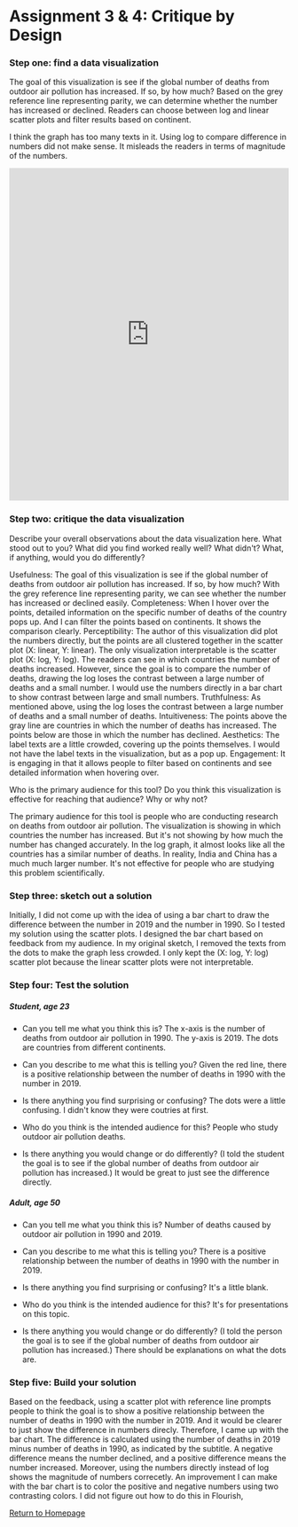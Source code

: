 # Assignment 3 & 4: Critique by Design

### Step one: find a data visualization

The goal of this visualization is see if the global number of deaths from outdoor air pollution has increased. If so, by how much? Based on the grey reference line representing parity, we can determine whether the number has increased or declined. Readers can choose between log and linear scatter plots and filter results based on continent.

I think the graph has too many texts in it. Using log to compare difference in numbers did not make sense. It misleads the readers in terms of magnitude of the numbers.

<iframe src="https://ourworldindata.org/grapher/outdoor-pollution-deaths-1990-2017" loading="lazy" style="width: 100%; height: 600px; border: 0px none;"></iframe>

### Step two: critique the data visualization

Describe your overall observations about the data visualization here.  What stood out to you?  What did you find worked really well?  What didn't?  What, if anything, would you do differently?   

Usefulness: The goal of this visualization is see if the global number of deaths from outdoor air pollution has increased. If so, by how much? With the grey reference line representing parity, we can see whether the number has increased or declined easily. 
Completeness: When I hover over the points, detailed information on the specific number of deaths of the country pops up. And I can filter the points based on continents. It shows the comparison clearly.
Perceptibility: The author of this visualization did plot the numbers directly, but the points are all clustered together in the scatter plot (X: linear, Y: linear). The only visualization interpretable is the scatter plot (X: log, Y: log). The readers can see in which countries the number of deaths increased. However, since the goal is to compare the number of deaths, drawing the log loses the contrast between a large number of deaths and a small number. I would use the numbers directly in a bar chart to show contrast between large and small numbers.
Truthfulness: As mentioned above, using the log loses the contrast between a large number of deaths and a small number of deaths. 
Intuitiveness: The points above the gray line are countries in which the number of deaths has increased. The points below are those in which the number has declined. 
Aesthetics: The label texts are a little crowded, covering up the points themselves. I would not have the label texts in the visualization, but as a pop up.
Engagement: It is engaging in that it allows people to filter based on continents and see detailed information when hovering over. 

Who is the primary audience for this tool?  Do you think this visualization is effective for reaching that audience?  Why or why not?

The primary audience for this tool is people who are conducting research on deaths from outdoor air pollution. The visualization is showing in which countries the number has increased. But it's not showing by how much the number has changed accurately. In the log graph, it almost looks like all the countries has a similar number of deaths. In reality, India and China has a much much larger number. It's not effective for people who are studying this problem scientifically.

### Step three: sketch out a solution

Initially, I did not come up with the idea of using a bar chart to draw the difference between the number in 2019 and the number in 1990. So I tested my solution using the scatter plots. I designed the bar chart based on feedback from my audience. In my original sketch, I removed the texts from the dots to make the graph less crowded. I only kept the (X: log, Y: log) scatter plot because the linear scatter plots were not interpretable. 

<div class="flourish-embed flourish-scatter" data-src="visualisation/11194073"><script src="https://public.flourish.studio/resources/embed.js"></script></div>

### Step four: Test the solution

##### Student, age 23
- Can you tell me what you think this is?
The x-axis is the number of deaths from outdoor air pollution in 1990. The y-axis is 2019. The dots are countries from different continents.

- Can you describe to me what this is telling you?
Given the red line, there is a positive relationship between the number of deaths in 1990 with the number in 2019.

- Is there anything you find surprising or confusing?
The dots were a little confusing. I didn't know they were coutries at first.

- Who do you think is the intended audience for this?
People who study outdoor air pollution deaths.

- Is there anything you would change or do differently?
(I told the student the goal is to see if the global number of deaths from outdoor air pollution has increased.) It would be great to just see the difference directly.

##### Adult, age 50
- Can you tell me what you think this is?
Number of deaths caused by outdoor air pollution in 1990 and 2019.

- Can you describe to me what this is telling you?
There is a positive relationship between the number of deaths in 1990 with the number in 2019.

- Is there anything you find surprising or confusing?
It's a little blank. 

- Who do you think is the intended audience for this?
It's for presentations on this topic. 

- Is there anything you would change or do differently?
(I told the person the goal is to see if the global number of deaths from outdoor air pollution has increased.) There should be explanations on what the dots are.

### Step five: Build your solution

Based on the feedback, using a scatter plot with reference line prompts people to think the goal is to show a positive relationship between the number of deaths in 1990 with the number in 2019. And it would be clearer to just show the difference in numbers direcly. Therefore, I came up with the bar chart. The difference is calculated using the number of deaths in 2019 minus number of deaths in 1990, as indicated by the subtitle. A negative difference means the number declined, and a positive difference means the number increased. Moreover, using the numbers directly instead of log shows the magnitude of numbers correcetly. An improvement I can make with the bar chart is to color the positive and negative numbers using two contrasting colors. I did not figure out how to do this in Flourish,

<div class="flourish-embed flourish-chart" data-src="visualisation/11227678"><script src="https://public.flourish.studio/resources/embed.js"></script></div>


[Return to Homepage](/README.md)
